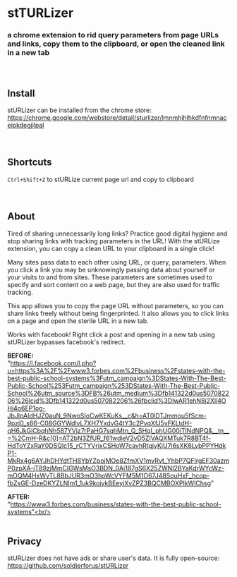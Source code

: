 # stTURLizer
### a chrome extension to rid query parameters from page URLs and links, copy them to the clipboard, or open the cleaned link in a new tab<br/><br/><br/>


## Install
stURLizer can be installed from the chrome store: https://chrome.google.com/webstore/detail/sturlizer/lmnmhjhlhkdfnfnmnaceipkdegjilpal<br/><br/><br/>



## Shortcuts
`Ctrl+Shift+Z` to stURLize current page url and copy to clipboard<br/><br/><br/>



## About
Tired of sharing unnecessarily long links?  Practice good digital hygiene and stop sharing links with tracking parameters in the URL!   With the stURLize extension, you can copy a clean URL to your clipboard in a single click!

Many sites pass data to each other using URL, or query, parameters.  When you click a link you may be unknowingly passing data about yourself or your visits to and from sites.  These parameters are sometimes used to specify and sort content on a web page, but they are also used for traffic tracking.

This app allows you to copy the page URL without parameters, so you can share links freely without being fingerprinted.  It also allows you to click links on a page and open the sterile URL in a new tab.  

Works with facebook!  Right click a post and opening in a new tab using stURLizer bypasses facebook's redirect.

**BEFORE:**<br/>
"https://l.facebook.com/l.php?u=https%3A%2F%2Fwww3.forbes.com%2Fbusiness%2Fstates-with-the-best-public-school-systems%3Futm_campaign%3DStates-With-The-Best-Public-School%253Futm_campaign%253DStates-With-The-Best-Public-School%26utm_source%3DFB%26utm_medium%3Dfb141322d0us507082206%26lcid%3Dfb141322d0us507082206%26fbclid%3DIwAR1ehN8j2Xll4OHj4o6EP1og-JbJlpAIdHJZ0auN_9NwoSIoCwKEKuKs__c&h=AT0lDTJmmou5fScm-9pzj0_s66-C08GGYWdlyL7XH7YxdvG4tY3c2PvqXfJ5vFKLtdH-qH6JkGiCbqhNh587YVjz7rPaHG7sqhMtn_Q_SHqI_phUG00iTlNdNPQ&__tn__=%2CmH-R&c[0]=AT2bN3ZfUR_f61wdieV2vD5ZlVAQXMTuk7R8BT4f-HdToYZxRaY0DSQlc15_rCTYVrjxCSHoW7cavhRtgjyKjU7i6sXK6LybPPYHdkP1-MkRx4g6AYJhDHYdtTH8YbYZpojMOe8ZfmXV1mvRvt_YhbP7QFlrgEF30azmP0zpXA-jT89zjMmCIGWsMsO3BDN_0Ai187gS6X25ZWNl2BYaKdrWYcWz-mOQM4HxWvTL8BbJUR3mO3hoWcVYFM5M1O67J48SouHxF_hcqp-fbZsGE-DzeDKYZLNIm1_1uk9kojykBEeyiXvZPZ3BQCMBOXPIkWlChsg"


**AFTER:**<br/>
  "https://www3.forbes.com/business/states-with-the-best-public-school-systems"<br/><br/><br/>


## Privacy
stURLizer does not have ads or share user's data. It is fully open-source: https://github.com/soldierforus/stURLizer